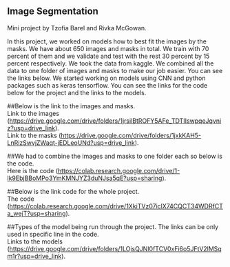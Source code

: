 ## Image Segmentation
Mini project by Tzofia Barel and Rivka McGowan. 

In this project, we worked on models how to best fit the images by the masks. We have about 650 images and masks in total. We train with 70 percent of them and we validate and test with the rest 30 percent by 15 percent respectively. We took the data from kaggle. We combined all the data to one folder of images and masks to make our job easier. You can see the links below. We started working on models using CNN and python packages such as keras tensorflow. You can see the links for the code below for the project and the links to the models. 

##Below is the link to the images and masks.  
Link to the images (https://drive.google.com/drive/folders/1jrsilBtROFY5AFe_TDTIIswpqeJqvniz?usp=drive_link).  
Link to the masks (https://drive.google.com/drive/folders/1jxkKAH5-LnRizSwvjZWaqt-jEDLeoUNd?usp=drive_link).  

##We had to combine the images and masks to one folder each so below is the code.  
Here is the code (https://colab.research.google.com/drive/1-lk9EbjBBoMPo3YmKMNJYZ3duNJsa5qE?usp=sharing).

##Below is the link code for the whole project.  
The code (https://colab.research.google.com/drive/1XkiTVz07iclX74CQCT34WDRfCTa_wejT?usp=sharing).

##Types of the model being run through the project. The links can be only used in specific line in the code.   
Links to the models (https://drive.google.com/drive/folders/1LOjsQJNl0fTCV0xFi6o5JFtV2lMSqm1r?usp=drive_link).

